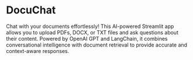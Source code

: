# DocuChat
Chat with your documents effortlessly! This AI-powered Streamlit app allows you to upload PDFs, DOCX, or TXT files and ask questions about their content. Powered by OpenAI GPT and LangChain, it combines conversational intelligence with document retrieval to provide accurate and context-aware responses.
